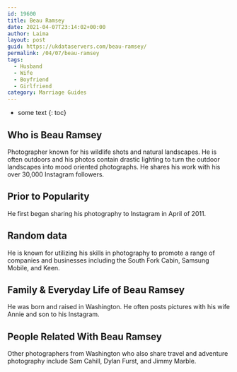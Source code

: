 ```yaml
---
id: 19600
title: Beau Ramsey
date: 2021-04-07T23:14:02+00:00
author: Laima
layout: post
guid: https://ukdataservers.com/beau-ramsey/
permalink: /04/07/beau-ramsey
tags:
  - Husband
  - Wife
  - Boyfriend
  - Girlfriend
category: Marriage Guides
---
```


* some text
{: toc}


## Who is Beau Ramsey
                  
                  
                  
Photographer known for his wildlife shots and natural landscapes. He is often outdoors and his photos contain drastic lighting to turn the outdoor landscapes into mood oriented photographs. He shares his work with his over 30,000 Instagram followers. 
                  
              
            
              
            
                
                
                
## Prior to Popularity
                  
                  
                  
He first began sharing his photography to Instagram in April of 2011. 
                  
              
            
              
            
                
                
                
## Random data
                  
                  
                  
He is known for utilizing his skills in photography to promote a range of companies and businesses including the South Fork Cabin, Samsung Mobile, and Keen.
                  
              
            
              
            
                
                
                
## Family & Everyday Life of Beau Ramsey
                  
                  
                  
He was born and raised in Washington. He often posts pictures with his wife Annie and son to his Instagram. 
                  
              
            
              
            
                
                
                
## People Related With Beau Ramsey
                  
                  
                  
Other photographers from Washington who also share travel and adventure photography include Sam Cahill, Dylan Furst, and Jimmy Marble. 
                  
              
            
              
            
                
              
            
              
              
            
            
              
            
          
          
          